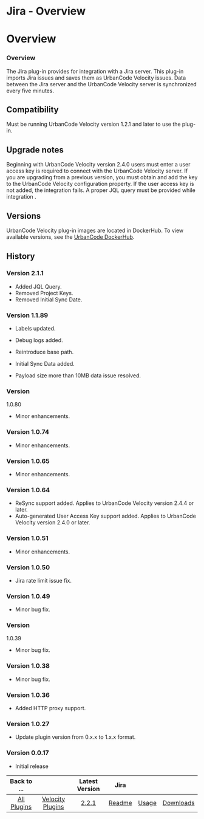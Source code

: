 
Jira - Overview
===============

# Overview


### Overview


The Jira plug-in provides for integration with a Jira server. This plug-in imports Jira issues and
saves them as UrbanCode Velocity issues. Data between the Jira server and the UrbanCode Velocity server is synchronized
every five minutes.

Compatibility
-------------

Must be running UrbanCode Velocity version 1.2.1 and later to use
the plug-in.

Upgrade notes
-------------

Beginning with UrbanCode Velocity version 2.4.0 users must enter a user
access key is required to connect with the UrbanCode Velocity server. If you are upgrading from a previous version, you
must obtain and add the key to the UrbanCode Velocity configuration property. If the user access key is not added, the
integration fails. A proper JQL query must be provided while integration .

Versions
--------

UrbanCode Velocity
plug-in images are located in DockerHub. To view available versions, see the [UrbanCode
DockerHub](https://hub.docker.com/r/urbancode/ucv-ext-jira/tags).

History
-------


### Version 2.1.1

* Added JQL
Query.
* Removed Project Keys.
* Removed Initial Sync Date.

### Version 1.1.89

* Labels updated.
* Debug logs added.

* Reintroduce base path.
* Initial Sync Data added.
* Payload size more than 10MB data issue resolved.

### Version
1.0.80

* Minor enhancements.

### Version 1.0.74

* Minor enhancements.

### Version 1.0.65

* Minor enhancements.


### Version 1.0.64

* ReSync support added. Applies to UrbanCode Velocity version 2.4.4 or later.
* Auto-generated
User Access Key support added. Applies to UrbanCode Velocity version 2.4.0 or later.

### Version 1.0.51

* Minor
enhancements.

### Version 1.0.50

* Jira rate limit issue fix.

### Version 1.0.49

* Minor bug fix.

### Version
1.0.39

* Minor bug fix.

### Version 1.0.38

* Minor bug fix.

### Version 1.0.36

* Added HTTP proxy support.


### Version 1.0.27

* Update plugin version from 0.x.x to 1.x.x format.

### Version 0.0.17

* Initial release


|Back to ...||Latest Version|Jira |||
| :---: | :---: | :---: | :---: | :---: | :---: |
|[All Plugins](../../index.md)|[Velocity Plugins](../README.md)|[2.2.1](https://raw.githubusercontent.com/UrbanCode/IBM-UCV-PLUGINS/main/files/ucv-ext-jira/ucv-ext-jira-2.2.1.tar.zip)|[Readme](README.md)|[Usage](usage.md)|[Downloads](downloads.md)|
